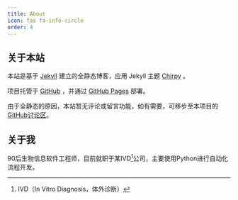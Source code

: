 ```yaml
---
title: About
icon: fas fa-info-circle
order: 4
---
```


## 关于本站

本站是基于 [Jekyll](https://jekyllrb.com/) 建立的全静态博客，应用 Jekyll 主题 [Chirpy](https://github.com/cotes2020/jekyll-theme-chirpy/) 。

项目托管于 [GitHub](https://github.com/alexsuncn/alexsuncn.github.io) ，并通过 [GitHub Pages](https://pages.github.com/) 部署。

由于全静态的原因，本站暂无评论或留言功能，如有需要，可移步至本项目的[GitHub讨论区](https://github.com/alexsuncn/alexsuncn.github.io/discussions)。

## 关于我

90后生物信息软件工程师，目前就职于某IVD[^ivd]公司，主要使用Python进行自动化流程开发。

[^ivd]: IVD（In Vitro Diagnosis，体外诊断）